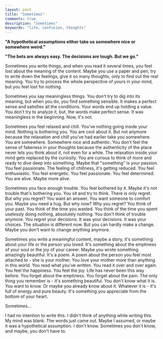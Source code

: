 ```yaml
---
layout: post
title: "Sometimes"
comments: true
description: "Sometimes"
keywords: "life, confusion, thoughts"
---
```


__"A hypothetical assumptions either take us somewhere nice or somewhere weird."__

__"The bets are always easy. The decisions are tough. But we go."__

Sometimes you write things, and when you read it several times, you feel lost about the meaning of the content. Maybe you use a paper and pen, try to write down the feelings, give it so many thoughts, only to find out the real meaning. You try to process the whole perspective of yours in your mind, but you feel lost for nothing.

Sometimes you say meaningless things. You don't try to dig into its meaning, but when you do, you find something sensible. It makes a perfect sense and satisfies all the conditions. Your words end up holding a value. You don't try to analyze it, but, the words make perfect sense. It was meaningless in the beginning. Now, it's not.

Sometimes you feel relaxed and chill. You've nothing going inside your mind. Nothing is bothering you. You are cool about it. But not anymore because the relaxation and chill you've had earlier take you somewhere. You are somewhere. Somewhere nice and authentic. You don't feel the sense of fakeness in your thoughts because the authenticity of the place never lets you think about it, not even for a while. The relaxation inside your mind gets replaced by the curiosity. You are curious to think of more and ready to dive deep into something. Maybe that "something" is your passion. You feel passionate. The feeling of chillness, it's getting reduced. You feel enthusiastic. You feel energetic. You feel passionate. You feel determined. You are alive. Maybe more alive.

Sometimes you face enough trouble. You feel bothered by it. Maybe it's not trouble that's bothering you. You sit and try to think. There is only regret. But why you regret? You want an answer. You want someone to comfort you. Maybe you need a hug. But why now? Why you regret? You think of your past. You think of the time you wasted. You think of the time you spent uselessly doing nothing, absolutely nothing. You don't think of trouble anymore. You regret your decisions. It was your decisions. It was your choices. The situation is different now. But you can hardly make a change. Maybe you don't want to change anything anymore.

Sometimes you write a meaningful content, maybe a story, it's something about your life or the person you loved. It's something about the emptiness of your soul or the joy of your career. Maybe you wrote something amazingly beautiful. It's a poem. A poem about the person you feel most attached to - she is your mother. You love your mother more than anything in this world. You read what you've written. You read it over and over again. You feel the happiness. You feel the joy. Life has never been this way before. You forget about the emptiness. You forget about the pain. The only thing you remember is - it's something beautiful. You don't know what it is. You want to know. Or maybe you already know about it. Whatever it is - it's full of energy and pure beauty. It's something you appreciate from the bottom of your heart.

Sometimes...

I had no intention to write this. I didn't think of anything while writing this. My mind was blank. The words just came out. Maybe I assumed, or maybe it was a hypothetical assumption. I don't know. Sometimes you don't know, and maybe, you don't have to.

